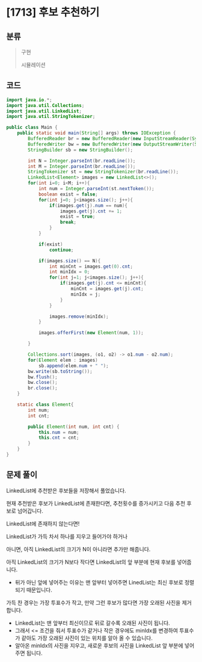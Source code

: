 # [1713] 후보 추천하기

## 분류
> 구현
>
> 시뮬레이션

## 코드
```java
import java.io.*;
import java.util.Collections;
import java.util.LinkedList;
import java.util.StringTokenizer;

public class Main {
    public static void main(String[] args) throws IOException {
        BufferedReader br = new BufferedReader(new InputStreamReader(System.in));
        BufferedWriter bw = new BufferedWriter(new OutputStreamWriter(System.out));
        StringBuilder sb = new StringBuilder();

        int N = Integer.parseInt(br.readLine());
        int M = Integer.parseInt(br.readLine());
        StringTokenizer st = new StringTokenizer(br.readLine());
        LinkedList<Element> images = new LinkedList<>();
        for(int i=0; i<M; i++){
            int num = Integer.parseInt(st.nextToken());
            boolean exist = false;
            for(int j=0; j<images.size(); j++){
                if(images.get(j).num == num){
                    images.get(j).cnt += 1;
                    exist = true;
                    break;
                }
            }

            if(exist)
                continue;

            if(images.size() == N){
                int minCnt = images.get(0).cnt;
                int minIdx = 0;
                for(int j=1; j<images.size(); j++){
                    if(images.get(j).cnt <= minCnt){
                        minCnt = images.get(j).cnt;
                        minIdx = j;
                    }
                }

                images.remove(minIdx);
            }

            images.offerFirst(new Element(num, 1));

        }

        Collections.sort(images, (o1, o2) -> o1.num - o2.num);
        for(Element elem : images)
            sb.append(elem.num + " ");
        bw.write(sb.toString());
        bw.flush();
        bw.close();
        br.close();
    }

    static class Element{
        int num;
        int cnt;

        public Element(int num, int cnt) {
            this.num = num;
            this.cnt = cnt;
        }
    }
}
```

## 문제 풀이
LinkedList에 추천받은 후보들을 저장해서 풀었습니다.

현재 추천받은 후보가 LinkedList에 존재한다면, 추천횟수를 증가시키고 다음 추천 후보로 넘어갑니다.

LinkedList에 존재하지 않는다면!

LinkedList가 가득 차서 하나를 지우고 들어가야 하거나

아니면, 아직 LinkedList의 크기가 N이 아니라면 추가만 해줍니다.

아직 LinkedList의 크기가 N보다 작다면 LinkedList의 앞 부분에 현재 후보를 넣어줍니다.
   - 뒤가 아닌 앞에 넣어주는 이유는 맨 앞부터 넣어주면 LinedList는 최신 후보로 정렬되기 때문입니다.

가득 찬 경우는 가장 투표수가 작고, 만약 그런 후보가 많다면 가장 오래된 사진을 제거합니다.
   - LinkedList는 맨 앞부터 최신이므로 뒤로 갈수록 오래된 사진이 됩니다.
   - 그래서 <= 조건을 줘서 투표수가 같거나 작은 경우에도 minIdx를 변경하여 투표수가 같아도 가장 오래된 사진이 있는 위치를 알아 올 수 있습니다.
   - 알아온 minIdx의 사진을 지우고, 새로운 후보의 사진을 LinkedList 앞 부분에 넣어주면 됩니다.